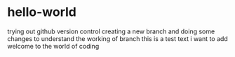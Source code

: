 # hello-world
trying out github version control
creating a new branch and doing some changes to understand the working of branch
this is a test text i want to add
welcome to the world of coding
